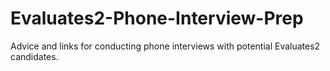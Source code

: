 # Evaluates2-Phone-Interview-Prep
Advice and links for conducting phone interviews with potential Evaluates2 candidates.
